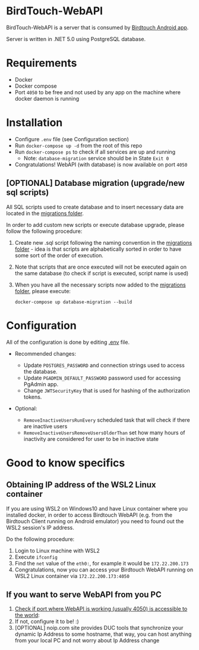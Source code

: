 # BirdTouch-WebAPI
BirdTouch-WebAPI is a server that is consumed by [Birdtouch Android app](https://github.com/ilic5000/BirdTouch-Client).

Server is written in .NET 5.0 using PostgreSQL database.

# Requirements
- Docker
- Docker compose
- Port `4050` to be free and not used by any app on the machine where docker daemon is running

# Installation

- Configure `.env` file (see Configuration section)
- Run `docker-compose up -d` from the root of this repo
- Run `docker-compose ps` to check if all services are up and running
    - Note: `database-migration` service should be in State `Exit 0`
- Congratulations! WebAPI (with database) is now available on port `4050`

## [OPTIONAL] Database migration (upgrade/new sql scripts)

All SQL scripts used to create database and to insert necessary data are located in the [migrations folder](https://github.com/ilic5000/BirdTouch-WebAPI/tree/master/src/database/migrations).

In order to add custom new scripts or execute database upgrade, please follow the following procedure:

1. Create new .sql script following the naming convention in the [migrations folder](https://github.com/ilic5000/BirdTouch-WebAPI/tree/master/src/database/migrations) - idea is that scripts are alphabetically sorted in order to have some sort of the order of execution.

2. Note that scripts that are once executed will not be executed again on the same database (to check if script is executed, script name is used)

3. When you have all the necessary scripts now added to the [migrations folder](https://github.com/ilic5000/BirdTouch-WebAPI/tree/master/src/database/migrations), please execute:
    
    `docker-compose up database-migration --build`


# Configuration
All of the configuration is done by editing [.env](https://github.com/ilic5000/BirdTouch-WebAPI/blob/master/BirdTouchWebAPI/.env) file. 

* Recommended changes:
    * Update `POSTGRES_PASSWORD` and connection strings used to access the database. 
    * Update `PGADMIN_DEFAULT_PASSWORD` password used for accessing PgAdmin app.
    * Change `JWTSecurityKey` that is used for hashing of the authorization tokens.

* Optional:
    * `RemoveInactiveUsersRunEvery` scheduled task that will check if there are inactive users
    * `RemoveInactiveUsersRemoveUsersOlderThan` set how many hours of inactivity are considered for user to be in inactive state

# Good to know specifics

## Obtaining IP address of the WSL2 Linux container

If you are using WSL2 on Windows10 and have Linux container where you installed docker, in order to access Birdtouch WebAPI (e.g. from the Birdtouch Client running on Android emulator) you need to found out the WSL2 session's IP address. 

Do the following procedure:

1. Login to Linux machine with WSL2
2. Execute `ifconfig`
3. Find the `net` value of the `eth0:`, for example it would be `172.22.200.173`
4. Congratulations, now you can access your Birdtouch WebAPI running on WSL2 Linux container via `172.22.200.173:4050` 

## If you want to serve WebAPI from you PC 

1. [Check if port where WebAPI is working (usually 4050) is accessible to the world](https://www.portchecktool.com/?utm_source=DUC&utm_medium=duc-click&utm_campaign=duc-WINDOWS):
2. If not, configure it to be! :) 
3. [OPTIONAL] noip.com site provides DUC tools that synchronize your dynamic Ip Address to some hostname, that way, you can host anything from your local PC and not worry about Ip Address change